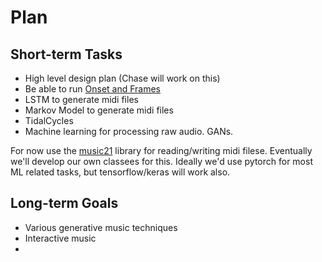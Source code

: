 # Plan

## Short-term Tasks
 - High level design plan (Chase will work on this)
 - Be able to run [Onset and Frames](https://magenta.tensorflow.org/onsets-frames)
 - LSTM to generate midi files
 - Markov Model to generate midi files
 - TidalCycles
 - Machine learning for processing raw audio. GANs.

For now use the [music21](https://github.com/cuthbertLab/music21) library for reading/writing midi filese. Eventually we'll develop our own classees for this. Ideally we'd use pytorch for most ML related tasks, but tensorflow/keras will work also. 

## Long-term Goals
 - Various generative music techniques
 - Interactive music
 - 
